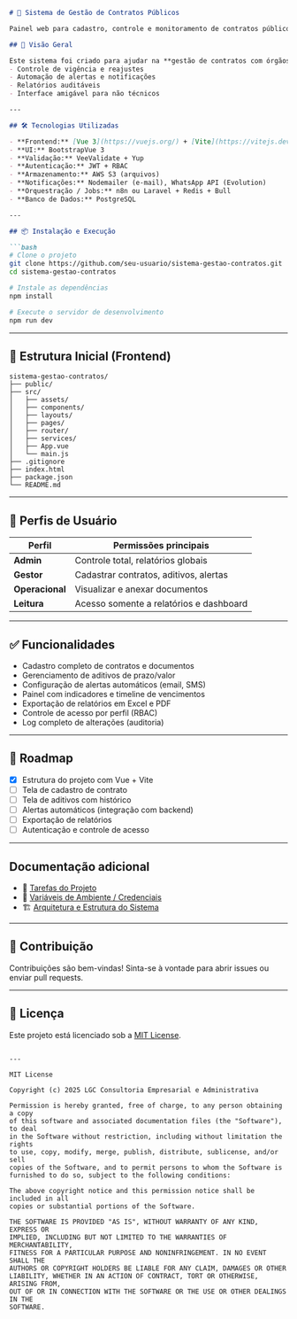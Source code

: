 ````markdown
# 📑 Sistema de Gestão de Contratos Públicos

Painel web para cadastro, controle e monitoramento de contratos públicos com aditivos, alertas automáticos e relatórios gerenciais.

## 🚀 Visão Geral

Este sistema foi criado para ajudar na **gestão de contratos com órgãos públicos**, focando em:
- Controle de vigência e reajustes
- Automação de alertas e notificações
- Relatórios auditáveis
- Interface amigável para não técnicos

---

## 🛠️ Tecnologias Utilizadas

- **Frontend:** [Vue 3](https://vuejs.org/) + [Vite](https://vitejs.dev/)
- **UI:** BootstrapVue 3
- **Validação:** VeeValidate + Yup
- **Autenticação:** JWT + RBAC
- **Armazenamento:** AWS S3 (arquivos)
- **Notificações:** Nodemailer (e-mail), WhatsApp API (Evolution)
- **Orquestração / Jobs:** n8n ou Laravel + Redis + Bull
- **Banco de Dados:** PostgreSQL

---

## 📦 Instalação e Execução

```bash
# Clone o projeto
git clone https://github.com/seu-usuario/sistema-gestao-contratos.git
cd sistema-gestao-contratos

# Instale as dependências
npm install

# Execute o servidor de desenvolvimento
npm run dev
````

---

## 📁 Estrutura Inicial (Frontend)

```
sistema-gestao-contratos/
├── public/
├── src/
│   ├── assets/
│   ├── components/
│   ├── layouts/
│   ├── pages/
│   ├── router/
│   ├── services/
│   ├── App.vue
│   └── main.js
├── .gitignore
├── index.html
├── package.json
└── README.md
```

---

## 👥 Perfis de Usuário

| Perfil          | Permissões principais                   |
| --------------- | --------------------------------------- |
| **Admin**       | Controle total, relatórios globais      |
| **Gestor**      | Cadastrar contratos, aditivos, alertas  |
| **Operacional** | Visualizar e anexar documentos          |
| **Leitura**     | Acesso somente a relatórios e dashboard |

---

## ✅ Funcionalidades

* Cadastro completo de contratos e documentos
* Gerenciamento de aditivos de prazo/valor
* Configuração de alertas automáticos (email, SMS)
* Painel com indicadores e timeline de vencimentos
* Exportação de relatórios em Excel e PDF
* Controle de acesso por perfil (RBAC)
* Log completo de alterações (auditoria)

---

## 📅 Roadmap

* [x] Estrutura do projeto com Vue + Vite
* [ ] Tela de cadastro de contrato
* [ ] Tela de aditivos com histórico
* [ ] Alertas automáticos (integração com backend)
* [ ] Exportação de relatórios
* [ ] Autenticação e controle de acesso

---
## Documentação adicional

- 📌 [Tarefas do Projeto](docs/README_TAREFAS.md)
- 🔐 [Variáveis de Ambiente / Credenciais](docs/README_CREDENCIAIS.md)
- 🏗️ [Arquitetura e Estrutura do Sistema](docs/README_ARQUITETURA.md)

---

## 🤝 Contribuição

Contribuições são bem-vindas! Sinta-se à vontade para abrir issues ou enviar pull requests.

---

## 📄 Licença

Este projeto está licenciado sob a [MIT License](LICENSE).

```

---

MIT License

Copyright (c) 2025 LGC Consultoria Empresarial e Administrativa

Permission is hereby granted, free of charge, to any person obtaining a copy
of this software and associated documentation files (the "Software"), to deal
in the Software without restriction, including without limitation the rights
to use, copy, modify, merge, publish, distribute, sublicense, and/or sell
copies of the Software, and to permit persons to whom the Software is
furnished to do so, subject to the following conditions:

The above copyright notice and this permission notice shall be included in all
copies or substantial portions of the Software.

THE SOFTWARE IS PROVIDED "AS IS", WITHOUT WARRANTY OF ANY KIND, EXPRESS OR
IMPLIED, INCLUDING BUT NOT LIMITED TO THE WARRANTIES OF MERCHANTABILITY,
FITNESS FOR A PARTICULAR PURPOSE AND NONINFRINGEMENT. IN NO EVENT SHALL THE
AUTHORS OR COPYRIGHT HOLDERS BE LIABLE FOR ANY CLAIM, DAMAGES OR OTHER
LIABILITY, WHETHER IN AN ACTION OF CONTRACT, TORT OR OTHERWISE, ARISING FROM,
OUT OF OR IN CONNECTION WITH THE SOFTWARE OR THE USE OR OTHER DEALINGS IN THE
SOFTWARE.


```
